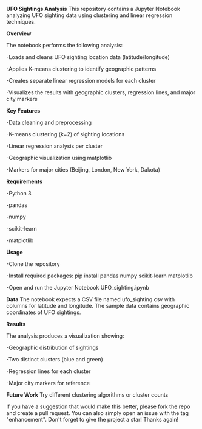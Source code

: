 **UFO Sightings Analysis**
This repository contains a Jupyter Notebook analyzing UFO sighting data using clustering and linear regression techniques.

**Overview**

The notebook performs the following analysis:

-Loads and cleans UFO sighting location data (latitude/longitude)

-Applies K-means clustering to identify geographic patterns

-Creates separate linear regression models for each cluster

-Visualizes the results with geographic clusters, regression lines, and major city markers

**Key Features**

-Data cleaning and preprocessing

-K-means clustering (k=2) of sighting locations

-Linear regression analysis per cluster

-Geographic visualization using matplotlib

-Markers for major cities (Beijing, London, New York, Dakota)

**Requirements**

-Python 3

-pandas

-numpy

-scikit-learn

-matplotlib

**Usage**

-Clone the repository

-Install required packages: pip install pandas numpy scikit-learn matplotlib

-Open and run the Jupyter Notebook UFO_sighting.ipynb

**Data**
The notebook expects a CSV file named ufo_sighting.csv with columns for latitude and longitude. The sample data contains geographic coordinates of UFO sightings.

**Results**

The analysis produces a visualization showing:

-Geographic distribution of sightings

-Two distinct clusters (blue and green)

-Regression lines for each cluster

-Major city markers for reference

**Future Work**
Try different clustering algorithms or cluster counts

If you have a suggestion that would make this better, please fork the repo and create a pull request. You can also simply open an issue with the tag "enhancement". Don't forget to give the project a star! Thanks again!
